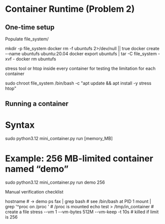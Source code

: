 # Container Runtime (Problem 2)


## One-time setup


Populate file_system/

mkdir -p file_system
docker rm -f ubuntufs 2>/dev/null || true
docker create --name ubuntufs ubuntu:20.04
docker export ubuntufs | tar -C file_system -xvf -
docker rm ubuntufs

stress tool or htop inside every container for testing the limitation for each container 

sudo chroot file_system /bin/bash -c "apt update && apt install -y stress htop"


## Running a container

# Syntax
sudo python3.12 mini_container.py run <hostname> [memory_MB]

# Example: 256 MB-limited container named “demo”
sudo python3.12 mini_container.py run demo 256

Manual verification checklist

hostname                         # → demo
ps fax | grep bash               # see /bin/bash at PID 1
mount | grep '^proc on /proc '   # /proc is mounted
echo test > /tmp/in_container    # create a file
stress --vm 1 --vm-bytes 512M --vm-keep -t 10s   # killed if limit is 256


